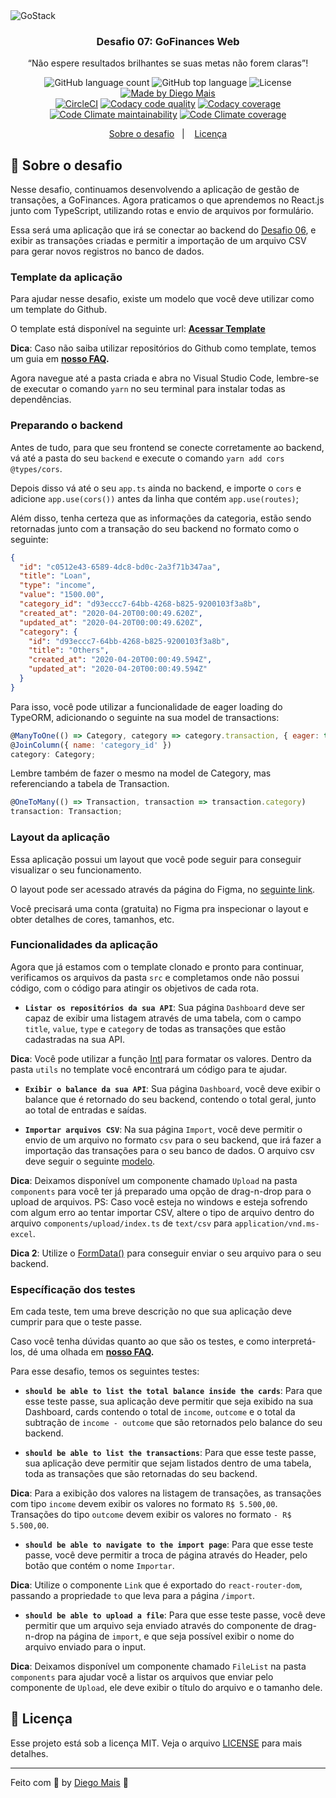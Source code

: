 <img alt="GoStack" src="https://storage.googleapis.com/golden-wind/bootcamp-gostack/header-desafios.png" />

<h3 align="center">
  Desafio 07: GoFinances Web
</h3>

<p align="center">“Não espere resultados brilhantes se suas metas não forem claras”!</blockquote>

<p align="center">
  <img alt="GitHub language count" src="https://img.shields.io/github/languages/count/diegomais/gostack-fundamentos-reactjs">
  
  <img alt="GitHub top language" src="https://img.shields.io/github/languages/top/diegomais/gostack-fundamentos-reactjs">
  
  <img alt="License" src="https://img.shields.io/github/license/diegomais/gostack-fundamentos-reactjs">
  
  <a href="https://diegomais.github.io">
    <img alt="Made by Diego Mais" src="https://img.shields.io/badge/made%20by-Diego%20Mais-green">
  </a>
  
  </br>
  <a href="https://circleci.com/gh/diegomais/gostack-fundamentos-reactjs"><img alt="CircleCI" src="https://circleci.com/gh/diegomais/gostack-fundamentos-reactjs.svg?style=shield&circle-token=a84813c62efb2dfaaf46c9ce55ed7fca1fda33aa" /></a> <a href="https://www.codacy.com/manual/diegomais/gostack-fundamentos-reactjs?utm_source=github.com&amp;utm_medium=referral&amp;utm_content=diegomais/gostack-fundamentos-reactjs&amp;utm_campaign=Badge_Grade"><img alt="Codacy code quality" src="https://app.codacy.com/project/badge/Grade/a409046bc8674a95b17bc91c17445d0f"/></a> <a href="https://www.codacy.com/manual/diegomais/gostack-fundamentos-reactjs?utm_source=github.com&amp;utm_medium=referral&amp;utm_content=diegomais/gostack-fundamentos-reactjs&amp;utm_campaign=Badge_Coverage"><img alt="Codacy coverage" src="https://app.codacy.com/project/badge/Coverage/a409046bc8674a95b17bc91c17445d0f"/></a> <a href="https://codeclimate.com/github/diegomais/gostack-fundamentos-reactjs/maintainability"><img alt="Code Climate maintainability" src="https://api.codeclimate.com/v1/badges/9ae2a663ce3deb7e9ce1/maintainability" /></a> <a href="https://codeclimate.com/github/diegomais/gostack-fundamentos-reactjs/test_coverage"><img alt="Code Climate coverage" src="https://api.codeclimate.com/v1/badges/9ae2a663ce3deb7e9ce1/test_coverage" /></a></p>

<p align="center">
  <a href="#rocket-sobre-o-desafio">Sobre o desafio</a>&nbsp;&nbsp;&nbsp;|&nbsp;&nbsp;&nbsp;
  <a href="#memo-licença">Licença</a>
</p>

## :rocket: Sobre o desafio

Nesse desafio, continuamos desenvolvendo a aplicação de gestão de transações, a GoFinances. Agora praticamos o que aprendemos no React.js junto com TypeScript, utilizando rotas e envio de arquivos por formulário.

Essa será uma aplicação que irá se conectar ao backend do [Desafio 06](https://github.com/diegomais/gostack-typeorm-upload), e exibir as transações criadas e permitir a importação de um arquivo CSV para gerar novos registros no banco de dados.

### Template da aplicação

Para ajudar nesse desafio, existe um modelo que você deve utilizar como um template do Github.

O template está disponível na seguinte url: **[Acessar Template](https://github.com/Rocketseat/gostack-template-fundamentos-reactjs)**

**Dica**: Caso não saiba utilizar repositórios do Github como template, temos um guia em **[nosso FAQ](https://github.com/Rocketseat/bootcamp-gostack-desafios/tree/master/faq-desafios).**

Agora navegue até a pasta criada e abra no Visual Studio Code, lembre-se de executar o comando `yarn` no seu terminal para instalar todas as dependências.

### Preparando o backend

Antes de tudo, para que seu frontend se conecte corretamente ao backend, vá até a pasta do seu `backend` e execute o comando `yarn add cors @types/cors`.

Depois disso vá até o seu `app.ts` ainda no backend, e importe o `cors` e adicione `app.use(cors())` antes da linha que contém `app.use(routes)`;

Além disso, tenha certeza que as informações da categoria, estão sendo retornadas junto com a transação do seu backend no formato como o seguinte:

```json
{
  "id": "c0512e43-6589-4dc8-bd0c-2a3f71b347aa",
  "title": "Loan",
  "type": "income",
  "value": "1500.00",
  "category_id": "d93eccc7-64bb-4268-b825-9200103f3a8b",
  "created_at": "2020-04-20T00:00:49.620Z",
  "updated_at": "2020-04-20T00:00:49.620Z",
  "category": {
    "id": "d93eccc7-64bb-4268-b825-9200103f3a8b",
    "title": "Others",
    "created_at": "2020-04-20T00:00:49.594Z",
    "updated_at": "2020-04-20T00:00:49.594Z"
  }
}
```

Para isso, você pode utilizar a funcionalidade de eager loading do TypeORM, adicionando o seguinte na sua model de transactions:

```js
@ManyToOne(() => Category, category => category.transaction, { eager: true })
@JoinColumn({ name: 'category_id' })
category: Category;
```

Lembre também de fazer o mesmo na model de Category, mas referenciando a tabela de Transaction.

```js
@OneToMany(() => Transaction, transaction => transaction.category)
transaction: Transaction;
```

### Layout da aplicação

Essa aplicação possui um layout que você pode seguir para conseguir visualizar o seu funcionamento.

O layout pode ser acessado através da página do Figma, no [seguinte link](https://www.figma.com/file/EgOhyj1Inz14dhWGVhRlhr/GoFinances?node-id=1%3A863).

Você precisará uma conta (gratuita) no Figma pra inspecionar o layout e obter detalhes de cores, tamanhos, etc.

### Funcionalidades da aplicação

Agora que já estamos com o template clonado e pronto para continuar, verificamos os arquivos da pasta `src` e completamos onde não possui código, com o código para atingir os objetivos de cada rota.

-   **`Listar os repositórios da sua API`**: Sua página `Dashboard` deve ser capaz de exibir uma listagem através de uma tabela, com o campo `title`, `value`, `type` e `category` de todas as transações que estão cadastradas na sua API.

**Dica**: Você pode utilizar a função [Intl](https://developer.mozilla.org/pt-BR/docs/Web/JavaScript/Reference/Global_Objects/NumberFormat) para formatar os valores. Dentro da pasta `utils` no template você encontrará um código para te ajudar.

-   **`Exibir o balance da sua API`**: Sua página `Dashboard`, você deve exibir o balance que é retornado do seu backend, contendo o total geral, junto ao total de entradas e saídas.

-   **`Importar arquivos CSV`**: Na sua página `Import`, você deve permitir o envio de um arquivo no formato `csv` para o seu backend, que irá fazer a importação das transações para o seu banco de dados. O arquivo csv deve seguir o seguinte [modelo](https://github.com/Rocketseat/bootcamp-gostack-desafios/blob/master/desafio-database-upload/assets/file.csv).

**Dica**: Deixamos disponível um componente chamado `Upload` na pasta `components` para você ter já preparado uma opção de drag-n-drop para o upload de arquivos. PS: Caso você esteja no windows e esteja sofrendo com algum erro ao tentar importar CSV, altere o tipo de arquivo dentro do arquivo `components/upload/index.ts` de `text/csv` para `application/vnd.ms-excel`.

**Dica 2**: Utilize o [FormData()](https://developer.mozilla.org/pt-BR/docs/Web/API/FormData/FormData) para conseguir enviar o seu arquivo para o seu backend.

### Específicação dos testes

Em cada teste, tem uma breve descrição no que sua aplicação deve cumprir para que o teste passe.

Caso você tenha dúvidas quanto ao que são os testes, e como interpretá-los, dé uma olhada em **[nosso FAQ](https://github.com/Rocketseat/bootcamp-gostack-desafios/tree/master/faq-desafios).**

Para esse desafio, temos os seguintes testes:

-   **`should be able to list the total balance inside the cards`**: Para que esse teste passe, sua aplicação deve permitir que seja exibido na sua Dashboard, cards contendo o total de `income`, `outcome` e o total da subtração de `income - outcome` que são retornados pelo balance do seu backend.

-   **`should be able to list the transactions`**: Para que esse teste passe, sua aplicação deve permitir que sejam listados dentro de uma tabela, toda as transações que são retornadas do seu backend.

**Dica**: Para a exibição dos valores na listagem de transações, as transações com tipo `income` devem exibir os valores no formato `R$ 5.500,00`. Transações do tipo `outcome` devem exibir os valores no formato `- R$ 5.500,00`.

-   **`should be able to navigate to the import page`**: Para que esse teste passe, você deve permitir a troca de página através do Header, pelo botão que contém o nome `Importar`.

**Dica**: Utilize o componente `Link` que é exportado do `react-router-dom`, passando a propriedade `to` que leva para a página `/import`.

-   **`should be able to upload a file`**: Para que esse teste passe, você deve permitir que um arquivo seja enviado através do componente de drag-n-drop na página de `import`, e que seja possível exibir o nome do arquivo enviado para o input.

**Dica**: Deixamos disponível um componente chamado `FileList` na pasta `components` para ajudar você a listar os arquivos que enviar pelo componente de `Upload`, ele deve exibir o título do arquivo e o tamanho dele.

## :memo: Licença

Esse projeto está sob a licença MIT. Veja o arquivo [LICENSE](LICENSE) para mais detalhes.

---

Feito com 💜 by [Diego Mais](https://diegomais.github.io) :wave:
